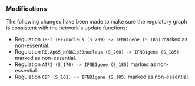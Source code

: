 ### Modifications

The following changes have been made to make sure the regulatory graph is consistent with the network's update functions:

 - Regulation `IRF3_IRF7nucleus (S_289) -> IFNB1gene (S_185)` marked as non-essential.
 - Regulation `RELAp65_NFBK1p50nucleus (S_200) -> IFNB1gene (S_185)` marked as non-essential.
 - Regulation `ATF2 (S_170) -> IFNB1gene (S_185)` marked as non-essential.
 - Regulation `CBP (S_161) -> IFNB1gene (S_185)` marked as non-essential.